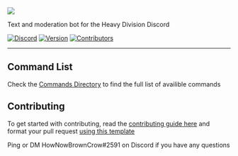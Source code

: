 <img src="https://cdn.discordapp.com/attachments/927293618295824415/966187066058764338/hdgithub_banner.png"> 

Text and moderation bot for the Heavy Division Discord

[![Discord](https://img.shields.io/discord/808476259016769546?color=%237289DA&label=%20&logo=Discord&logoColor=%23ffff)](https://discord.gg/BR38YwKZea)
[![Version](https://img.shields.io/badge/Release-v0.1.13-%230761e2%20)](https://github.com/Heavy-Division/B78XH/releases/tag/v0.1.13)
[![Contributors](https://img.shields.io/github/contributors/Heavy-division/B78XH?color=%230761e2%20)](https://github.com/Heavy-Division/B78XH/graphs/contributors)
***

## Command List
Check the [Commands Directory](https://github.com/Hypeism/HeavyBot/blob/typescript-refactor/.github/COMMANDS.md) to find the full list of availible commands 

## Contributing 
To get started with contributing, read the [contributing guide here](https://github.com/Hypeism/HeavyBot/blob/typescript-refactor/.github/CONTRIBUTING.md) 
and format your pull request [using this template](https://github.com/Hypeism/HeavyBot/blob/typescript-refactor/.github/PULL_REQUEST_TEMPLATE.md)

Ping or DM HowNowBrownCrow#2591 on Discord if you have any questions

